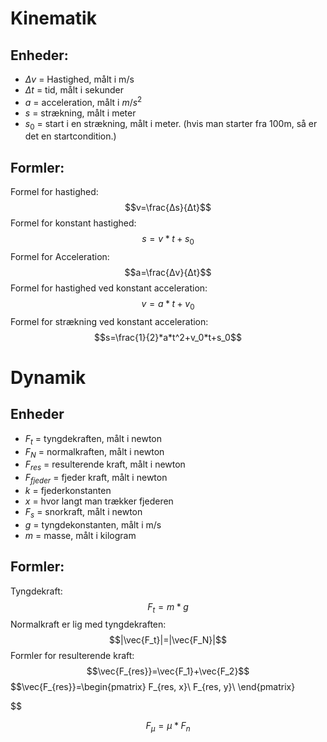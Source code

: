 # Kinematik

## Enheder: 
* $Δv$ = Hastighed, målt i m/s
* $Δt$ = tid, målt i sekunder
* $a$ = acceleration, målt i $m/s^2$
* $s$ = strækning, målt i meter
* $s_0$ = start i en strækning, målt i meter. (hvis man starter fra 100m, så er det en startcondition.)

## Formler:

Formel for hastighed:
$$v=\frac{Δs}{Δt}$$
Formel for konstant hastighed:
$$s=v*t+s_0$$
Formel for Acceleration:
$$a=\frac{Δv}{Δt}$$
Formel for hastighed ved konstant acceleration:
$$v=a*t+v_0$$
Formel for strækning ved konstant acceleration:
$$s=\frac{1}{2}*a*t^2+v_0*t+s_0$$


# Dynamik

## Enheder
* $F_t$ = tyngdekraften, målt i newton
* $F_N$ = normalkraften, målt i newton
* $F_{res}$ = resulterende kraft, målt i newton
* $F_{fjeder}$ = fjeder kraft, målt i newton
* $k$ = fjederkonstanten
* $x$ = hvor langt man trækker fjederen
* $F_s$ = snorkraft, målt i newton
* $g$ = tyngdekonstanten, målt i m/s
* $m$ = masse, målt i kilogram


## Formler: 
Tyngdekraft:
$$F_t=m*g$$
Normalkraft er lig med tyngdekraften:
$$|\vec{F_t}|=|\vec{F_N}|$$
Formler for resulterende kraft:
$$\vec{F_{res}}=\vec{F_1}+\vec{F_2}$$
$$\vec{F_{res}}=\begin{pmatrix}
F_{res, x}\\
F_{res, y}\\
\end{pmatrix}

$$



$$F_μ=μ*F_n$$